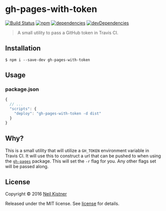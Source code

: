 # gh-pages-with-token

[![Build Status][travis-image]][travis-url]
[![npm][npm-image]][npm-url]
[![dependencies][deps-image]][deps-url]
[![devDependencies][depsdev-image]][depsdev-url]

> A small utility to pass a GitHub token in Travis CI.

## Installation

```shell
$ npm i --save-dev gh-pages-with-token
```

## Usage

### package.json

```js
{
  // ...
  "scripts": {
    "deploy": "gh-pages-with-token -d dist"
  }
}
```

## Why?

This is a small utility that will utilize a `GH_TOKEN` environment variable in Travis CI.
It will use this to construct a url that can be pushed to when using the [`gh-pages`](//github.com/tschaub/gh-pages) package. This will set the `-r` flag for you. Any other flags set will be passed along.

## License

Copyright © 2016 [Neil Kistner](//github.com/wyze)

Released under the MIT license. See [license](license) for details.

[travis-image]: https://img.shields.io/travis/wyze/gh-pages-with-token.svg?style=flat-square
[travis-url]: https://travis-ci.org/wyze/gh-pages-with-token

[npm-image]: https://img.shields.io/npm/v/gh-pages-with-token.svg?style=flat-square
[npm-url]: https://npmjs.com/package/gh-pages-with-token

[deps-image]: https://img.shields.io/david/wyze/gh-pages-with-token.svg?style=flat-square
[deps-url]: https://david-dm.org/wyze/gh-pages-with-token

[depsdev-image]: https://img.shields.io/david/dev/wyze/gh-pages-with-token.svg?style=flat-square
[depsdev-url]: https://david-dm.org/wyze/gh-pages-with-token#info=devDependencies
